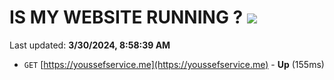 # IS MY WEBSITE RUNNING ? [![](https://img.shields.io/static/v1?label=Sponsor&message=%E2%9D%A4&logo=GitHub&color=%23fe8e86)](https://github.com/sponsors/<username>)

Last updated: **3/30/2024, 8:58:39 AM**

- `GET` [https://youssefservice.me](https://youssefservice.me) - **Up** (155ms)
